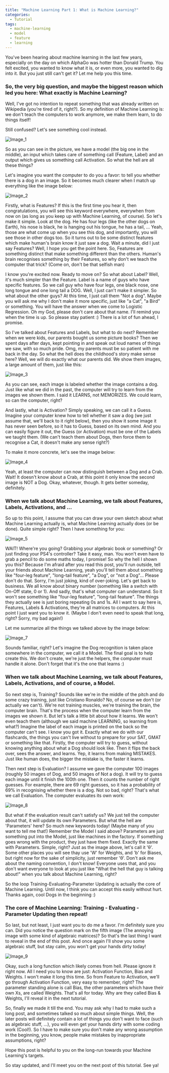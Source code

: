 ```yaml
---
title: "Machine Learning Part 1: What is Machine Learning?"
categories:
  - Tutorial
tags:
  - machine-learning
  - model
  - feature
  - learning
---
```


You've been hearing about machine learning in the last few years, especially on the day on which AlphaGo was hotter than Donald Trump. You felt excited, you wanted to know what it is, or even more, you wanted to dig into it. But you just still can't get it? Let me help you this time. 

### So, the very big question, and maybe the biggest reason which led you here: What exactly is Machine Learning?

Well, I've got no intention to repeat something that was already written on Wikipedia (you're tired of it, right?). So my definition of Machine Learning is: we don't teach the computers to work anymore, we make them learn, to do things itself!

Still confused? Let's see something cool instead.

![Image_1](/images/tutorials/what-is-machine-learning/1.jpg)

So as you can see in the picture, we have a model (the big one in the middle), an input which takes care of something call (Feature, Label) and an output which gives us something call Activation. So what the hell are all these things?

Let's imagine you want the computer to do you a favor: to tell you whether there is a dog in an image. So it becomes much clearer when I match up everything like the image below:

![Image_2](/images/tutorials/what-is-machine-learning/2.jpg)

Firstly, what is Features?
If this is the first time you hear it, then congratulations, you will see this keyword everywhere, everywhen from now on (as long as you keep up with Machine Learning, of course). So let's make it simple. Look at the dog. He has four legs (like the other dogs on Earth), his nose is black, he is hanging out his tongue, he has a tail, ... Yeah, those are what come up when you see this dog, and importantly, you will see those in other dogs too. So it turns out to be some distinct features
which make human's brain know it just saw a dog. Wait a minute, did I just say Features? Well, I hope you get the point here. So, Features are something distinct that make something different than the others. Human's brain recognises something by their Features, so why don't we teach the computer that trick? (Come on, don't be that selfish man)

I know you're excited now. Ready to move on? So what about Label? Well, it's much simpler than the Feature. Label is a name of guys who have specific features. So we call guy who have four legs, one black nose, one long tongue and one long tail a DOG. Well, I just can't make it simpler. So what about the other guys? At this time, I just call them "Not a dog". Maybe you will ask me why I don't make it more specific, just like "a Cat", "a Bird" or something. You will have the answer when we come to Logistic Regression. Oh my God, please don't care about that name. I'll remind you when the time is up. So please stay patient :) There is a lot of fun ahead, I promise.

<script async src="https://pagead2.googlesyndication.com/pagead/js/adsbygoogle.js"></script>
<script>
     (adsbygoogle = window.adsbygoogle || []).push({
          google_ad_client: "ca-pub-2975147576456254",
          enable_page_level_ads: true
     });
</script>

So I've talked about Features and Labels, but what to do next? Remember when we were kids, our parents bought us some picture books? Then we spent days after days, kept pointing in and speak out loud names of things we saw, with so much pride. Omg, my parents must be so patient with me back in the day. So what the hell does the childhood's story make sense here? Well, we will do exactly what our parents did. We show them images, a large amount of them, just like this:

![Image_3](/images/tutorials/what-is-machine-learning/3.jpg)

As you can see, each image is labeled whether the image contains a dog. Just like what we did in the past, the computer will try to learn from the images we shown them. I said it LEARNS, not MEMORIZES. We could learn, so can the computer, right?

And lastly, what is Activation? Simply speaking, we can call it a Guess. Imagine your computer knew how to tell whether it saw a dog (we just assume that, we'll back to it right below), then you show it some image it has never seen before, so it has to Guess, based on its own mind. And you can easily figure it out, the Guess (or Activation) must be one of the Labels we taught them. (We can't teach them about Dogs, then force them to recognise a Cat, it doesn't make any sense right?)

To make it more concrete, let's see the image below:

![Image_4](/images/tutorials/what-is-machine-learning/4.jpg)

Yeah, at least the computer can now distinguish between a Dog and a Crab. Wait! It doesn't know about a Crab, at this point it only know the second image is NOT a Dog. Okay, whatever, though. It gets better someday, definitely.

<script async src="https://pagead2.googlesyndication.com/pagead/js/adsbygoogle.js"></script>
<script>
     (adsbygoogle = window.adsbygoogle || []).push({
          google_ad_client: "ca-pub-2975147576456254",
          enable_page_level_ads: true
     });
</script>

### When we talk about Machine Learning, we talk about Features, Labels, Activations, and ...

So up to this point, I assume that you can draw your own sketch about what Machine Learning actually is, what Machine Learning actually does (or be done). Quite simple right? Then I have something for you:

![Image_5](/images/tutorials/what-is-machine-learning/5.jpg)

WAIT! Where're you going? Grabbing your algebraic book or something? Or just finding your PS4's controller? Take it easy, man. You won't even have to grab a pencil to do some maths today, I promise!
So why the hell I shown you this? Because I'm afraid after you read this post, you'll run outside, tell your friends about Machine Learning, yeah you'll tell them about something like "four-leg feature", "long-tail feature", "a Dog", or "not a Dog"... Please don't do that. Sorry, I'm just joking, kind of over-joking. Let's get back to business. We all know about binary number (something like a switch with On-Off state, 0 or 1). And sadly, that's what computer can understand. So it won't see something like "four-leg feature", "long-tail feature". The things they actually see is just boring repeating 0s and 1s. All I want to say here is, Features, Labels & Activations, they're all matrices to computers. At this point I just want you to know it. (Maybe I don't even need to speak that long, right? Sorry, my bad again!)

Let me summarize all the things we talked above by the image below:

![Image_7](/images/tutorials/what-is-machine-learning/7.jpg)

Sounds familiar, right? Let's imagine the Dog recognition is taken place somewhere in the computer, we call it a Model. The final goal is to help create this. We don't create, we're just the helpers, the computer must handle it alone. Don't forget that it's the one that learns :)

### When we talk about Machine Learning, we talk about Features, Labels, Activations, and of course, a Model.

So next step is, Training? Sounds like we're in the middle of the pitch and do some crazy training, just like Cristiano Ronaldo? No, of course we don't (or actually we can't). We're not training muscles, we're training the brain, the computer brain. That's the process when the computer learn from the images we shown it. But let's talk a little bit about how it learns. We won't even teach them (although we said machine LEARNING, so learning from what?)
Imagine the label of each image is printed on the back so the computer can't see. I know you got it. Exactly what we do with our flashcards, the things you can't live without to prepare for your SAT, GMAT or something like that. Firstly, the computer will try to guess, without knowing anything about what a Dog should look like. Then it flips the back over, sees the answer, and learns. Yep, it learns from making MISTAKES. Just like human does, the bigger the mistake is, the faster it learns.

Then next step is Evaluation? I assume we gave the computer 100 images (roughly 50 images of Dog, and 50 images of Not a dog). It will try to guess each image until it finish the 100th one. Then it counts the number of right guesses. For example, there are 69 right guesses, so it has a probability of 69% in recognising whether there is a dog. Not so bad, right? That's what we call Evaluation. The computer evaluates its own work:

![Image_8](/images/tutorials/what-is-machine-learning/8.jpg)

But what if the evaluation result can't satisfy us? We just tell the computer about that, it will update its own Parameters. But what the hell are 'Parameters' here? So much new keywords today! (Maybe many of you want to tell me that!) Remember the Model I said above? Parameters are just something put into the Model, just like machines in the factory. If something goes wrong with the product, they just have them fixed. Exactly the same with Parameters. Simple, right? Just as the image above, let's call it 'θ'. Some other places you will see thay use 'W' for Weights, and 'b' for Biases, but right now for the sake of simplicity, just remember 'θ'. Don't ask me about the naming convention, I don't know! Everyone uses that, and you don't want everyone to look at you just like "What the hell that guy is talking about!" when you talk about Machine Learning, right?

So the loop Training-Evaluating-Parameter Updating is actually the core of Machine Learning. Until now, I think you can accept this easily without hurt. Thanks again, cool Dogs in the beginning :)

### The core of Machine Learning: Training - Evaluating - Parameter Updating then repeat!

So last, but not least, I just want you to do me a favor. I'm definitely sure you can. Did you notice the question mark on the fifth image (The annoying image with some kind of algebraic matrices)? So that's the last thing I want to reveal in the end of this post. And once again I'll show you some algebraic stuff, but stay calm, you won't get your hands dirty today!

![Image_9](/images/tutorials/what-is-machine-learning/9.jpg)

Okay, such a long function which likely comes from hell. Please ignore it right now. All I need you to know are just: Activation Function, Bias and Weights. I won't make it long this time.
So from Feature to Activation, we'll go through Activation Function, very easy to remember, right?
The parameter standing alone is call Bias, the other parameters which have their own Xs, are called Weights. That's all for today. Why are they called Bias & Weights, I'll reveal it in the next tutorial.

So, finally we made it till the end. You may ask why I had to make such a long post, and sometimes talked so much about simple things. Well, the later posts will definitely contain a lot of things you don't want to face (such as algebraic stuff, ...), you will even get your hands dirty with some coding work (Cool!). So I have to make sure you don't make any wrong assumption in the beginning, you know, people make mistakes by inappropriate assumptions, right?

Hope this post is helpful to you on the long-run towards your Machine Learning's targets. 

So stay updated, and I'll meet you on the next post of this tutorial. See ya!
